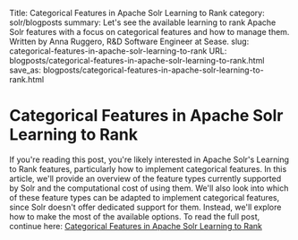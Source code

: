 Title: Categorical Features in Apache Solr Learning to Rank
category: solr/blogposts
summary: Let's see the available learning to rank Apache Solr features with a focus on categorical features and how to manage them. Written by Anna Ruggero, R&D Software Engineer at Sease.
slug: categorical-features-in-apache-solr-learning-to-rank
URL: blogposts/categorical-features-in-apache-solr-learning-to-rank.html
save_as: blogposts/categorical-features-in-apache-solr-learning-to-rank.html

# Categorical Features in Apache Solr Learning to Rank

If you're reading this post, you're likely interested in Apache Solr's Learning to Rank features, particularly how to implement categorical features. 
In this article, we'll provide an overview of the feature types currently supported by Solr and the computational cost of using them. 
We'll also look into which of these feature types can be adapted to implement categorical features, since Solr doesn't offer dedicated support for them. 
Instead, we'll explore how to make the most of the available options. To read the full post, continue here: [Categorical Features in Apache Solr Learning to Rank
](https://sease.io/2022/10/categorical-features-in-apache-solr-learning-to-rank.html)
